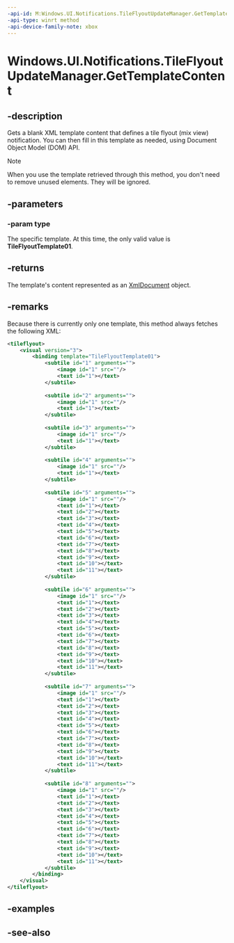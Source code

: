 ```yaml
---
-api-id: M:Windows.UI.Notifications.TileFlyoutUpdateManager.GetTemplateContent(Windows.UI.Notifications.TileFlyoutTemplateType)
-api-type: winrt method
-api-device-family-note: xbox
---
```


<!-- Method syntax
public Windows.Data.Xml.Dom.XmlDocument GetTemplateContent(Windows.UI.Notifications.TileFlyoutTemplateType type)
-->

# Windows.UI.Notifications.TileFlyoutUpdateManager.GetTemplateContent

## -description
Gets a blank XML template content that defines a tile flyout (mix view) notification. You can then fill in this template as needed, using Document Object Model (DOM)  API.


<!-- @WRITER erictill 5/7/2014 : Do you need to remove unused elements? Empty text elements might be OK, but I have doubts about the image elements with the empty src attribute. -->
> [!NOTE]
> When you use the template retrieved through this method, you don't need to remove unused elements. They will be ignored.

## -parameters
### -param type
The specific template. At this time, the only valid value is **TileFlyoutTemplate01**.

## -returns
The template's content represented as an [XmlDocument](../windows.data.xml.dom/xmldocument.md) object.

## -remarks
Because there is currently only one template, this method always fetches the following XML: 

``` xml
<tileflyout>
    <visual version="3">
        <binding template="TileFlyoutTemplate01">
            <subtile id="1" arguments="">
                <image id="1" src=""/>
                <text id="1"></text>
            </subtile>
            
            <subtile id="2" arguments="">
                <image id="1" src=""/>
                <text id="1"></text>
            </subtile>
            
            <subtile id="3" arguments="">
                <image id="1" src=""/>
                <text id="1"></text>
            </subtile>
            
            <subtile id="4" arguments="">
                <image id="1" src=""/>
                <text id="1"></text>
            </subtile>
            
            <subtile id="5" arguments="">
                <image id="1" src=""/>
                <text id="1"></text>
                <text id="2"></text>
                <text id="3"></text>
                <text id="4"></text>
                <text id="5"></text>
                <text id="6"></text>
                <text id="7"></text>
                <text id="8"></text>
                <text id="9"></text>
                <text id="10"></text>
                <text id="11"></text>
            </subtile>
            
            <subtile id="6" arguments="">
                <image id="1" src=""/>
                <text id="1"></text>
                <text id="2"></text>
                <text id="3"></text>
                <text id="4"></text>
                <text id="5"></text>
                <text id="6"></text>
                <text id="7"></text>
                <text id="8"></text>
                <text id="9"></text>
                <text id="10"></text>
                <text id="11"></text>
            </subtile>
            
            <subtile id="7" arguments="">
                <image id="1" src=""/>
                <text id="1"></text>
                <text id="2"></text>
                <text id="3"></text>
                <text id="4"></text>
                <text id="5"></text>
                <text id="6"></text>
                <text id="7"></text>
                <text id="8"></text>
                <text id="9"></text>
                <text id="10"></text>
                <text id="11"></text>
            </subtile>
            
            <subtile id="8" arguments="">
                <image id="1" src=""/>
                <text id="1"></text>
                <text id="2"></text>
                <text id="3"></text>
                <text id="4"></text>
                <text id="5"></text>
                <text id="6"></text>
                <text id="7"></text>
                <text id="8"></text>
                <text id="9"></text>
                <text id="10"></text>
                <text id="11"></text>
            </subtile>
        </binding>
    </visual>
</tileflyout>
```



## -examples

## -see-also
